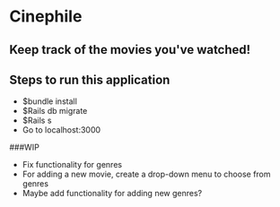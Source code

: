 # Cinephile

## Keep track of the movies you've watched!

## Steps to run this application

- $bundle install
- $Rails db migrate
- $Rails s
- Go to localhost:3000

###WIP
- Fix functionality for genres
- For adding a new movie, create a drop-down menu to choose from genres
- Maybe add functionality for adding new genres?


